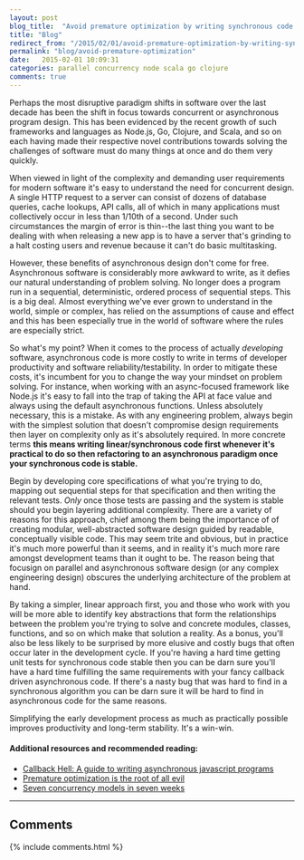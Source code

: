 ```yaml
---
layout: post
blog_title:  "Avoid premature optimization by writing synchronous code before parallel code"
title: "Blog"
redirect_from: "/2015/02/01/avoid-premature-optimization-by-writing-synchronous-code-before-parallel-code.markdown/"
permalink: "blog/avoid-premature-optimization"
date:   2015-02-01 10:09:31
categories: parallel concurrency node scala go clojure
comments: true
---
```


Perhaps the most disruptive paradigm shifts in software over the last decade has been the shift in focus towards concurrent or asynchronous
program design. This has been evidenced by the recent growth of such frameworks and languages as Node.js, Go, Clojure, and Scala, and so on each having
 made their respective novel contributions towards solving the challenges of software must do many things at once and do them very quickly.


When viewed in light of the complexity and demanding user requirements for modern software it's easy to understand the need for concurrent design.
 A single HTTP request to a server can consist of dozens of database queries, cache lookups, API calls, all of which in many applications must collectively occur in less than 1/10th of a second.
 Under such circumstances the margin of error is thin--the last thing you want to be dealing with when releasing a new
app is to have a server that's grinding to a halt costing users and revenue because it can't do basic multitasking.


However, these benefits of asynchronous design don't come for free. Asynchronous software is considerably more
awkward to write, as it defies our natural understanding of problem solving. No longer does a program run in a
sequential, deterministic, ordered process of sequential steps. This is a big deal. Almost everything we've ever grown to understand
in the world, simple or complex, has relied on the assumptions of cause and effect and this has been especially true in the world of
software where the rules are especially strict.


So what's my point? When it comes to the process of actually *developing*
software, asynchronous code is more costly to write in terms of developer productivity and software reliability/testability.
In order to mitigate these costs, it's incumbent for you to change the way your mindset on problem solving. For instance, when working with
an async-focused framework like Node.js it's easy to fall into the trap of taking the API at face
value and always using the default asynchronous functions. Unless absolutely necessary, this is a mistake. As with any engineering
problem, always begin with the simplest solution that doesn't compromise design
requirements then layer on complexity only as it's absolutely required. In more concrete terms __this means writing linear/synchronous
code first whenever it's practical to do so then refactoring to an asynchronous paradigm once your synchronous code is stable.__


Begin by developing core specifications of what you're trying to do, mapping out sequential steps for that specification and then
 writing the relevant tests. *Only* once those tests are passing and the system is stable should you begin
layering additional complexity. There are a variety of reasons for this approach, chief among them being the importance of
of creating modular, well-abstracted software design guided by readable, conceptually visible code. This may seem trite and obvious,
but in practice it's much more powerful than it seems, and in reality it's much more rare amongst development teams than it ought to be.
The reason being that focusign on parallel and asynchronous software design (or any complex engineering design) obscures the underlying architecture
of the problem at hand.

By taking a simpler, linear approach first, you and those who work with you will be
more able to identify key abstractions that form the relationships between the problem you're trying to solve and concrete
modules, classes, functions, and so on which make that solution a reality. As a bonus, you'll also be less likely to
be surprised by more elusive and costly bugs that often occur later in the development cycle. If you're having a hard time
getting unit tests for synchronous code stable then you can be darn sure you'll have a hard time fulfilling the same requirements
with your fancy callback driven asynchronous code. If there's a nasty bug that was hard to find in a synchronous
algorithm you can be darn sure it will be hard to find in asynchronous code for the same reasons.

Simplifying the early development process as much as practically possible improves productivity and long-term stability. It's a win-win.



#### Additional resources and recommended reading:

- [Callback Hell: A guide to writing asynchronous javascript programs](http://callbackhell.com/)
- [Premature optimization is the root of all evil](http://c2.com/cgi/wiki?PrematureOptimization)
- [Seven concurrency models in seven weeks](https://pragprog.com/book/pb7con/seven-concurrency-models-in-seven-weeks)

<hr/>

## Comments

{% include comments.html %}




